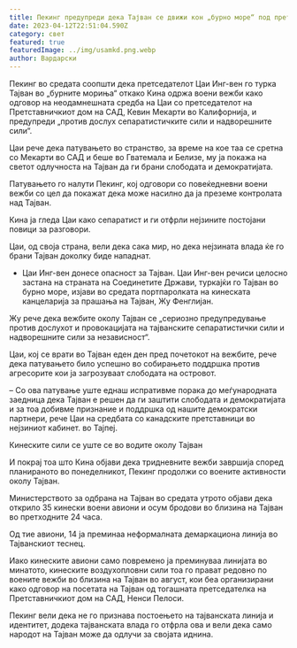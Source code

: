 ```yaml
---
title: Пекинг предупреди дека Тајван се движи кон „бурно море“ под претседателот Цаи
date: 2023-04-12T22:51:04.590Z
category: свет
featured: true
featuredImage: ../img/usamkd.png.webp
author: Вардарски
---
```


Пекинг во средата соопшти дека претседателот Цаи Инг-вен го турка Тајван во „бурните мориња“ откако Кина одржа воени вежби како одговор на неодамнешната средба на Цаи со претседателот на Претставничкиот дом на САД, Кевин Мекарти во Калифорнија, и предупреди „против дослух сепаратистичките сили и надворешните сили“.

Цаи рече дека патувањето во странство, за време на кое таа се сретна со Мекарти во САД и беше во Гватемала и Белизе, му ја покажа на светот одлучноста на Тајван да ги брани слободата и демократијата.

Патувањето го налути Пекинг, кој одговори со повеќедневни воени вежби со цел да покажат дека може насилно да ја преземе контролата над Тајван.

Кина ја гледа Цаи како сепаратист и ги отфрли нејзините постојани повици за разговори.

Цаи, од своја страна, вели дека сака мир, но дека нејзината влада ќе го брани Тајван доколку биде нападнат.

- Цаи Инг-вен донесе опасност за Тајван. Цаи Инг-вен речиси целосно застана на страната на Соединетите Држави, туркајќи го Тајван во бурно море, изјави во средата портпаролката на кинеската канцеларија за прашања на Тајван, Жу Фенглијан.

Жу рече дека вежбите околу Тајван се „сериозно предупредување против дослухот и провокацијата на тајванските сепаратистички сили и надворешните сили за независност“.

Цаи, кој се врати во Тајван еден ден пред почетокот на вежбите, рече дека патувањето било успешно во собирањето поддршка против агресорите кои ја загрозуваат слободата на островот.

– Со ова патување уште еднаш испративме порака до меѓународната заедница дека Тајван е решен да ги заштити слободата и демократијата и за тоа добивме признание и поддршка од нашите демократски партнери, рече Цаи на средбата со канадските претставници во нејзиниот кабинет. во Тајпеј.

Кинеските сили се уште се во водите околу Тајван

И покрај тоа што Кина објави дека тридневните вежби завршија според планираното во понеделникот, Пекинг продолжи со воените активности околу Тајван.

Министерството за одбрана на Тајван во средата утрото објави дека открило 35 кинески воени авиони и осум бродови во близина на Тајван во претходните 24 часа.

Од тие авиони, 14 ја преминаа неформалната демаркациона линија во Тајванскиот теснец.

Иако кинеските авиони само повремено ја преминуваа линијата во минатото, кинеските воздухопловни сили тоа го прават редовно по воените вежби во близина на Тајван во август, кои беа организирани како одговор на посетата на Тајван од тогашната претседателка на Претставничкиот дом на САД, Ненси Пелоси.

Пекинг вели дека не го признава постоењето на тајванската линија и идентитет, додека тајванската влада го отфрла ова и вели дека само народот на Тајван може да одлучи за својата иднина.
